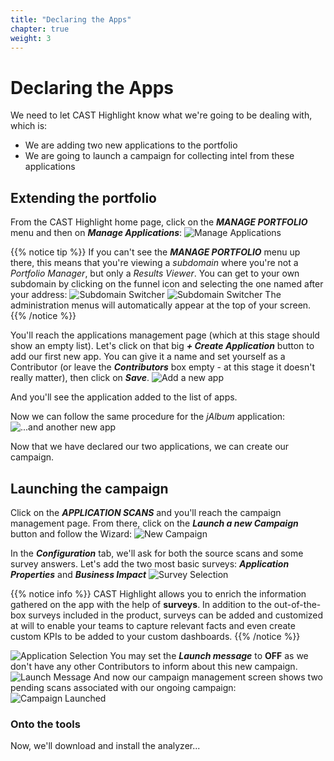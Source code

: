 ```yaml
---
title: "Declaring the Apps"
chapter: true
weight: 3
---
```

# Declaring the Apps

We need to let CAST Highlight know what we're going to be dealing with, which is:
- We are adding two new applications to the portfolio
- We are going to launch a campaign for collecting intel from these applications

## Extending the portfolio

From the CAST Highlight home page, click on the ***MANAGE PORTFOLIO*** menu and then on ***Manage Applications***:
![Manage Applications](/images/Declare-1.png)

{{% notice tip %}}
If you can't see the ***MANAGE PORTFOLIO*** menu up there, this means that you're viewing a *subdomain* where you're not a *Portfolio Manager*, but only a *Results Viewer*. You can get to your own subdomain by clicking on the funnel icon and selecting the one named after your address:
![Subdomain Switcher](/images/Register-11.png)
![Subdomain Switcher](/images/Register-10.png)
The administration menus will automatically appear at the top of your screen.
{{% /notice %}}

You'll reach the applications management page (which at this stage should show an empty list). Let's click on that big ***+ Create Application*** button to add our first new app.
You can give it a name and set yourself as a Contributor (or leave the ***Contributors*** box empty - at this stage it doesn't really matter), then click on ***Save***.
![Add a new app](/images/Declare-2.png)

And you'll see the application added to the list of apps.

Now we can follow the same procedure for the *jAlbum* application:
![...and another new app](/images/Declare-9.png)

Now that we have declared our two applications, we can create our campaign.

## Launching the campaign
Click on the ***APPLICATION SCANS*** and you'll reach the campaign management page. From there, click on the ***Launch a new Campaign*** button and follow the Wizard:
![New Campaign](/images/Declare-3.png)

In the ***Configuration*** tab, we'll ask for both the source scans and some survey answers. Let's add the two most basic surveys: ***Application Properties*** and ***Business Impact***
![Survey Selection](/images/Declare-4.png)

{{% notice info %}}
CAST Highlight allows you to enrich the information gathered on the app with the help of **surveys**. In addition to the out-of-the-box surveys included in the product, surveys can be added and customized at will to enable your teams to capture relevant facts and even create custom KPIs to be added to your custom dashboards.
{{% /notice %}}

![Application Selection](/images/Declare-5.png)
You may set the ***Launch message*** to **OFF** as we don't have any other Contributors to inform about this new campaign.
![Launch Message](/images/Declare-6.png)
And now our campaign management screen shows two pending scans associated with our ongoing campaign:
![Campaign Launched](/images/Declare-7.png)

### Onto the tools
Now, we'll download and install the analyzer...


